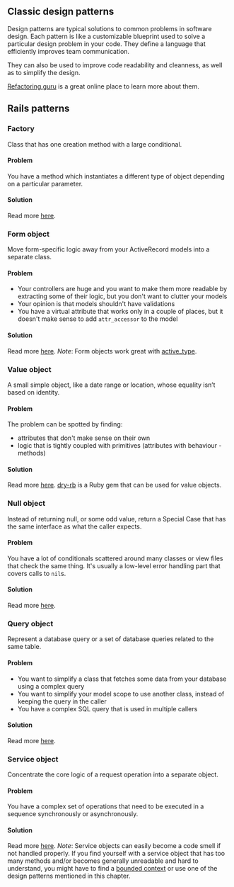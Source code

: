 
## Classic design patterns

Design patterns are typical solutions to common problems in software design.
Each pattern is like a customizable blueprint used to solve a particular design problem in your code.
They define a language that efficiently improves team communication.

They can also be used to improve code readability and cleanness, as well as to simplify the design.

[Refactoring.guru](https://refactoring.guru) is a great online place to learn more about them.

## Rails patterns

### Factory
Class that has one creation method with a large conditional.

#### Problem
You have a method which instantiates a different type of object depending on a particular parameter.

#### Solution
Read more [here](https://www.sihui.io/design-pattern-factory/).

### Form object
Move form-specific logic away from your ActiveRecord models into a separate class.

#### Problem
* Your controllers are huge and you want to make them more readable by extracting some of their logic, but you don't want to clutter your models
* Your opinion is that models shouldn't have validations
* You have a virtual attribute that works only in a couple of places, but it doesn't make sense to add `attr_accessor` to the model

#### Solution
Read more [here](https://thoughtbot.com/blog/activemodel-form-objects).
_Note_: Form objects work great with [active_type](https://github.com/makandra/active_type).

### Value object
A small simple object, like a date range or location, whose equality isn’t based on identity.

#### Problem
The problem can be spotted by finding:
* attributes that don't make sense on their own
* logic that is tightly coupled with primitives (attributes with behaviour - methods)

#### Solution
Read more [here](https://revs.runtime-revolution.com/value-objects-in-ruby-on-rails-9df64bc8db34).
[dry-rb](https://dry-rb.org/gems/dry-initializer/3.0/) is a Ruby gem that can be used for value objects.

### Null object
Instead of returning null, or some odd value, return a Special Case that has the same interface as what the caller expects.

#### Problem
You have a lot of conditionals scattered around many classes or view files that check the same thing. It's usually a low-level error handling part that covers calls to `nil`s.

#### Solution
Read more [here](https://thoughtbot.com/blog/handling-associations-on-null-objects).

### Query object
Represent a database query or a set of database queries related to the same table.

#### Problem
* You want to simplify a class that fetches some data from your database using a complex query
* You want to simplify your model scope to use another class, instead of keeping the query in the caller
* You have a complex SQL query that is used in multiple callers

#### Solution
Read more [here](https://medium.flatstack.com/query-object-in-ruby-on-rails-56ea434365f0).

### Service object
Concentrate the core logic of a request operation into a separate object.

#### Problem
You have a complex set of operations that need to be executed in a sequence synchronously or asynchronously.

#### Solution
Read more [here](http://brewhouse.io/blog/2014/04/30/gourmet-service-objects.html).
_Note_: Service objects can easily become a code smell if not handled properly. If you find yourself with a service object that has too many methods and/or becomes generally unreadable and hard to understand, you might have to find a [bounded context](https://blog.carbonfive.com/bring-clarity-to-your-monolith-with-bounded-contexts/) or use one of the design patterns mentioned in this chapter.
